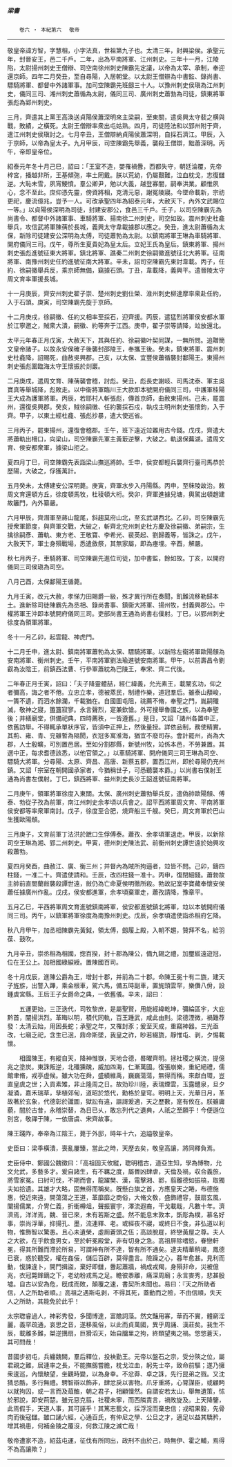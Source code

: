 

##### 梁書
　　`卷六 ‧ 本紀第六`　
`敬帝`

* * *

敬皇帝諱方智，字慧相，小字法真，世祖第九子也。太清三年，封興梁侯。承聖元年，封晉安王，邑二千戶。二年，出為平南將軍、江州刺史。三年十一月，江陵陷，太尉揚州刺史王僧辯、司空南徐州刺史陳霸先定議，以帝為太宰、承制，奉迎還京師。四年二月癸丑，至自尋陽，入居朝堂。以太尉王僧辯為中書監、錄尚書、驃騎將軍、都督中外諸軍事。加司空陳霸先班劔三十人。以豫州刺史侯瑱為江州刺史，儀同三司、湘州刺史蕭循為太尉，儀同三司、廣州刺史蕭勃為司徒，鎮東將軍張彪為郢州刺史。

三月，齊遣其上黨王高渙送貞陽侯蕭深明來主梁嗣，至東關，遣吳興太守裴之横與戰，敗績，之橫死。太尉王僧辯率衆出屯姑熟。四月，司徒陸法和以郢州附于齊，遣江州刺史侯瑱討之。七月辛丑，王僧辯納貞陽侯蕭深明，自採石濟江。甲辰，入于京師，以帝為皇太子。九月甲辰，司空陳霸先舉義，襲殺王僧辯，黜蕭深明。丙午，帝即皇帝位。

紹泰元年冬十月己巳，詔曰：「王室不造，嬰罹禍釁，西都失守，朝廷淪覆，先帝梓宮，播越非所，王基傾㢮，率土罔戴。朕以荒幼，仍屬艱難，泣血枕戈，志復讎逆。大恥未雪，夙宵鯁憤。羣公卿尹，勉以大義，越登寡闇，嗣奉洪業。顧惟夙心，念不至此。庶仰憑先靈，傍資將相，克清元惡，謝冤陵寢。今墜命載新，宗祊更祀，慶流億兆，豈予一人。可改承聖四年為紹泰元年，大赦天下，內外文武賜位一等。」以貞陽侯深明為司徒，封建安郡公，食邑三千戶。壬子，以司空陳霸先為尚書令、都督中外諸軍事、車騎將軍、揚南徐二州刺史，司空如故。震州刺史杜龕舉兵，攻信武將軍陳蒨於長城，義興太守韋載據郡以應之。癸丑，進太尉蕭循為太保，新除司徒建安公深明為太傅，司徒蕭勃為太尉。以鎮南將軍王琳為車騎將軍、開府儀同三司。戊午，尊所生夏貴妃為皇太后。立妃王氏為皇后。鎮東將軍、揚州刺史張彪進號征東大將軍。鎮北將軍、譙秦二州刺史徐嗣徽進號征北大將軍。征南將軍、南豫州刺史任約進號征南大將軍。辛未，詔司空陳霸先東討韋載。丙子，任約、徐嗣徽舉兵反，乘京師無備，竊據石頭。丁丑，韋載降，義興平。遣晉陵太守周文育率軍援長城。

十一月庚辰，齊安州刺史翟子崇、楚州刺史劉仕榮、淮州刺史柳達摩率衆赴任約，入于石頭。庚寅，司空陳霸先旋于京師。

十二月庚戌，徐嗣徽、任約又相率至採石，迎齊援。丙辰，遣猛烈將軍侯安都水軍於江寧邀之，賊衆大潰，嗣徽、約等奔于江西。庚申，翟子崇等請降，竝放還北。

太平元年春正月戊寅，大赦天下，其與任約、徐嗣徽叶契同謀，一無所問。追贈簡文皇帝諸子。以故永安侯確子後襲封邵陵王，奉攜王後。癸未，鎮東將軍、震州刺史杜龕降，詔賜死，曲赦吳興郡。己亥，以太保、宜豐侯蕭循襲封鄱陽王。東揚州刺史張彪圍臨海太守王懷振於剡巖。

二月庚戌，遣周文育、陳蒨襲會稽，討彪。癸丑，彪長史謝岐、司馬沈泰、軍主吳寶真等舉城降，彪敗走。以中衞將軍臨川王大款即本號開府儀同三司，中護軍桂陽王大成為護軍將軍。丙辰，若耶村人斬張彪，傳首京師，曲赦東揚州。己未，罷震州，還復吳興郡。癸亥，賊徐嗣徽、任約襲採石戍，執戍主明州刺史張懷鈞，入于齊。甲子，以東土經杜龕、張彪抄暴，遣大使巡省。

三月丙子，罷東揚州，還復會稽郡。壬午，班下遠近竝雜用古今錢。戊戌，齊遣大將蕭軌出柵口，向梁山，司空陳霸先軍主黃菆逆擊，大破之。軌退保蕪湖。遣周文育、侯安都衆軍，據梁山拒之。

夏四月丁巳，司空陳霸先表詣梁山撫巡將帥。壬申，侯安都輕兵襲齊行臺司馬恭於歷陽，大破之，俘獲萬計。

五月癸未，太傅建安公深明薨。庚寅，齊軍水步入丹陽縣。丙申，至秣陵故治。敕周文育還頓方丘，徐度頓馬牧，杜稜頓大桁。癸卯，齊軍進據兒塘，輿駕出頓趙建故籬門，內外纂嚴。

六月甲辰，齊潛軍至蔣山龍尾，斜趨莫府山北，至玄武湖西北。乙卯，司空陳霸先授衆軍節度，與齊軍交戰，大破之，斬齊北兖州刺史杜方慶及徐嗣徽、弟嗣宗，生擒徐嗣彥、蕭軌、東方老、王敬寶、李希光、裴英起、劉歸義等，皆誅之。戊午，大赦天下，軍士身殞戰場，悉遣斂祭，其無家屬，即為瘞埋。辛酉，解嚴。

秋七月丙子，車騎將軍、司空陳霸先進位司徒，加中書監，餘如故。丁亥，以開府儀同三司侯瑱為司空。

八月己酉，太保鄱陽王循薨。

九月壬寅，改元大赦，孝悌力田賜爵一級，殊才異行所在奏聞，飢難流移勒歸本土。進新除司徒陳霸先為丞相、錄尚書事、鎮衞大將軍、揚州牧，封義興郡公。中權將軍王沖即本號開府儀同三司。吏部尚書王通為尚書右僕射。丁巳，以郢州刺史徐度為領軍將軍。

冬十一月乙卯，起雲龍、神虎門。

十二月壬申，進太尉、鎮南將軍蕭勃為太保、驃騎將軍。以新除左衞將軍歐陽頠為安南將軍、衡州刺史。壬午，平南將軍劉法瑜進號安南將軍。甲午，以前壽昌令劉叡為汝陰王，前鎮西法曹、行參軍蕭紞為巴陵王，奉宋、齊二代後。

二年春正月壬寅，詔曰：「夫子降靈體喆，經仁緯義，允光素王，載闡玄功，仰之者彌高，誨之者不倦。立忠立孝，德被蒸民，制禮作樂，道冠羣后。雖泰山頺峻，一簣不遺，而泗水餘瀾，千載猶在。自國圖屯阻，祧薦不脩，奉聖之門，胤嗣殲滅，敬神之寢，簠簋寂寥。永言聲烈，寔兼欽愴。外可搜舉魯國之族，以為奉聖後；并繕廟堂，供備祀典，四時薦秩，一皆遵舊。」是日，又詔「諸州各置中正，依舊訪舉。不得輒承單狀序官，皆須中正押上，然後量授。詳依品制，務使精實。其荊、雍、青、兖雖暫為隔閡，衣冠多寓淮海，猶宜不廢司存。會計罷州，尚為大郡，人士殷曠，可別置邑居。至如分割郡縣，新號州牧，竝係本邑，不勞兼置。其選中正，每求耆德該悉，以他官領之。」以車騎將軍、開府儀同三司王琳為司空、驃騎大將軍。分尋陽、太原、齊昌、高唐、新蔡五郡，置西江州，即於尋陽仍充州鎮。又詔「宗室在朝開國承家者，今猶稱世子，可悉聽襲本爵。」以尚書右僕射王通為尚書左僕射。丁巳，鎮西將軍、益州刺史長沙王韶進號征南將軍。

二月庚午，領軍將軍徐度入東關。太保、廣州刺史蕭勃舉兵反，遣偽帥歐陽頠、傅泰、勃從子孜為前軍，南江州刺史余孝頃以兵會之。詔平西將軍周文育、平南將軍侯安都等率衆軍南討。戊子，徐度至合肥，燒齊船三千艘。癸巳，周文育軍於巴山生獲歐陽頠。

三月庚子，文育前軍丁法洪於蹠口生俘傅泰。蕭孜、余孝頃軍退走。甲辰，以新除司空王琳為湘、郢二州刺史。甲寅，德州刺史陳法武、前衡州刺史譚世遠於始興攻殺蕭勃。

夏四月癸酉，曲赦江、廣、衡三州；并督內為賊所拘逼者，竝皆不問。己卯，鑄四柱錢，一准二十。齊遣使請和。壬辰，改四柱錢一准十。丙申，復閉細錢。蕭勃故主帥前直閤蘭敱襲殺譚世遠，敱仍為亡命夏侯明徹所殺。勃故記室李寶藏奉懷安侯蕭任據廣州作亂。戊戌，侯安都進軍，余孝頃棄軍走，蕭孜請降，豫章平。

五月乙巳，平西將軍周文育進號鎮南將軍，侯安都進號鎮北將軍，竝以本號開府儀同三司。丙午，以鎮軍將軍徐度為南豫州刺史。戊辰，余孝頃遣使詣丞相府乞降。

秋八月甲午，加丞相陳霸先黃鉞，領太傅，劔履上殿，入朝不趨，贊拜不名，給羽葆、鼓吹。

九月辛丑，崇丞相為相國，揔百揆，封十郡為陳公，備九錫之禮，加璽紱遠遊冠，位在王公上。加相國綠綟綬。置陳國百司。

冬十月戊辰，進陳公爵為王，增封十郡，并前為二十郡。命陳王冕十有二旒，建天子旌旂，出警入蹕，乘金根車，駕六馬，備五時副車，置旄頭雲罕，樂儛八佾，設鍾虡宮縣。王后王子女爵命之典，一依舊儀。辛未，詔曰：

　　五運更始，三正迭代，司牧黎庶，是屬聖賢，用能經緯乾坤，彌綸區宇，大庇黔首，闡揚洪烈。革晦以明，積代同軌，百王踵武，咸此由則。梁德湮微，禍難荐發：太清云始，用困長蛇；承聖之年，又罹封豕；爰至天成，重竊神器。三光亟改，七廟乏祀，含生已泯，鼎命斯墜，我皇之祚，眇若綴旒，靜惟屯、剥，夕惕載懷。

　　相國陳王，有縱自天，降神惟嶽，天地合德，晷曜齊明。拯社稷之橫流，提億兆之塗炭。東誅叛逆，北殲獯醜，威加四海，仁漸萬國。復張崩樂，重紀絕禮，儒館聿脩，戎亭虛候。雖大功在舜，盛績維禹，巍巍蕩蕩，無得而稱。來獻白環，豈直皇虞之世；入貢素雉，非止隆周之日。故効珍川陸，表瑞煙雲，玉露醴泉，旦夕凝涌，嘉禾瑞草，孳植郊甸，道昭於悠代，勳格於皇穹。明明上天，光華日月，革故著於玄象，代德彰於讖圖，獄訟有違，謳謌爰適，天之歷數，寔有攸在。朕雖庸藐，闇於古昔，永稽崇替，為日已乆，敢忘列代之遺典，人祇之至願乎！今便遜位別宮，敬禪于陳，一依唐虞、宋齊故事。

陳王踐阼，奉帝為江陰王，薨于外邸，時年十六，追謚敬皇帝。

史臣曰：梁季橫潰，喪亂屢臻，當此之時，天歷去矣，敬皇高讓，將同釋負焉。

史臣侍中、鄭國公魏徵曰：「高祖固天攸縱，聦明稽古，道亞生知，學為愽物，允文允武，多藝多才。爰自諸生，有不羈之度，屬昬凶肆虐，天倫及禍，収合義旅，將雪家冤。曰紂可伐，不期而會，龍躍樊、漢，電擊湘、郢，翦離德如振槁，取獨夫如拾遺。其雄才大略，固無得而稱矣。旣懸白旗之首，方應皇天之睠，布德施惠，悅近來遠，開蕩蕩之王道，革靡靡之商俗，大脩文敎，盛飾禮容，鼓扇玄風，闡揚儒業，介冑仁義，折衝樽俎，聲振寰宇，澤流遐裔，干戈載戢，凡數十年。濟濟焉，洋洋焉，魏、晉已來，未有若斯之盛。然不能息末敦本，斲彫為樸，慕名好事，崇尚浮華，抑揚孔、墨，流連釋、老。或經夜不寢，或終日不食，非弘道以利物，惟飾智以驚愚。且心未遺榮，虛厠蒼頭之伍；高談脫屣，終戀黃屋之尊。夫人之大欲，在乎飲食男女，至於軒冕殿堂，非有切身之急。高祖屏除嗜慾，眷戀軒冕，得其所難而滯於所易，可謂神有所不達，智有所不通矣。逮夫精華稍竭，鳳德已衰，惑於聽受，權在姦佞，儲后百辟，莫得盡言。險躁之心，暮年愈甚。見利而動，愎諫違卜，開門揖盜，棄好即讎，釁起蕭牆，禍成戎羯，身殞非命，災被億兆，衣冠斃鋒鏑之下，老幼粉戎馬之足。瞻彼黍離，痛深周廟；永言麥秀，悲甚殷墟。自古以安為危，旣成而敗，顛覆之速，書契所未聞也。易曰：『天之所助者信，人之所助者順。』高祖之遇斯屯剥，不得其死，蓋動而之險，不由信順，失天人之所助，其能免於此乎！

太宗聦睿過人，神彩秀發，多聞博達，富贍詞藻。然文豔用寡，華而不實，體窮淫麗，義罕疏通，哀思之音，遂移風俗，以此而貞萬國，異乎周誦、漢莊矣。我生不辰，載離多難，桀逆搆扇，巨猾滔天，始自牖里之拘，終類望夷之禍。悠悠蒼天，其可問哉！

昔國步初屯，兵纏魏闕，羣后釋位，投袂勤王。元帝以盤石之宗，受分陝之位，屬君親之難，居連率之長，不能撫劔嘗膽，枕戈泣血，躬先士卒，致命前驅；遂乃擁衆逡巡，內懷觖望，坐觀時變，以為身幸。不忿莽、卓之誅，先行昆弟之戮。又沈猜忌酷，多行無禮。騁智辯以飾非，肆忿戾以害物。爪牙重將，心膂謀臣，或顧眄以就拘囚，或一言而及葅醢，朝之君子，相顧懍然。自謂安若太山，舉無遺策，怵於邪說，即安荊楚。雖元惡克翦，社稷未寧，而西隣責言，禍敗旋及。上天降鑒，此焉假手，天道人事，其可誣乎！其篤志藝文，採浮淫而棄忠信；戎昭果毅，先骨肉而後寇讎。雖口誦六經，心通百氏，有仲尼之學、公旦之才，適足以益其驕矜，增其禍患，何補金陵之覆沒，何救江陵之滅亡哉！

敬帝遭家不造，紹茲屯運，征伐有所同出，政刑不由於己，時無伊、霍之輔，焉得不為高讓歟？」

* * *

